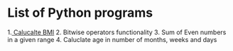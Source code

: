 # List of Python programs

1.<a href="https://github.com/AnandTenneti/project_python/blob/main/age_caluclation.py"> Calucalte BMI</a>
2. Bitwise operators functionality
3. Sum of Even numbers in a given range
4. Caluclate age in number of months, weeks and days

